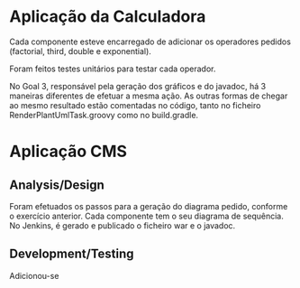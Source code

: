 # Aplicação da Calculadora
Cada componente esteve encarregado de adicionar os operadores pedidos (factorial, third, double e exponential).

Foram feitos testes unitários para testar cada operador.

No Goal 3, responsável pela geração dos gráficos e do javadoc, há 3 maneiras diferentes de efetuar a mesma ação. As outras formas de chegar ao mesmo resultado estão comentadas no código, tanto no ficheiro RenderPlantUmlTask.groovy como no build.gradle.



# Aplicação CMS

## Analysis/Design

Foram efetuados os passos para a geração do diagrama pedido, conforme o exercício anterior.
Cada componente tem o seu diagrama de sequência.
No Jenkins, é gerado e publicado o ficheiro war e o javadoc.

## Development/Testing

Adicionou-se 


